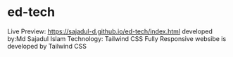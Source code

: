 # ed-tech
Live Preview: https://sajadul-d.github.io/ed-tech/index.html
developed by:Md Sajadul Islam
Technology: Tailwind CSS
Fully Responsive websibe is developed by Tailwind CSS
